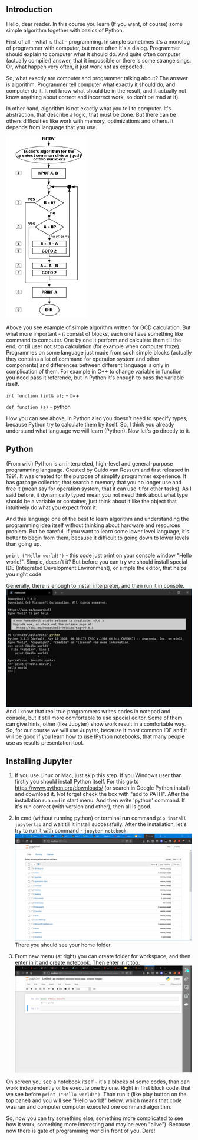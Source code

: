 ## Introduction

Hello, dear reader. In this course you learn (If you want, of course) some simple algorithm together with basics of Python.

First of all - what is that - programming. In simple sometimes it's a monolog of programmer with computer, but more often it's a dialog. Programmer should explain to computer what it should do. And quite often computer (actually compiler) answer, that it impossible or there is some strange sings. Or, what happen very often, it just work not as expected.

So, what exactly are computer and programmer talking about? The answer is algorithm. Programmer tell computer what exactly it should do, and computer do it. It not know what should be in the result, and it actually not know anything about correct and incorrect work, so don't be mad at it).

In other hand, algorithm is not exactly what you tell to computer. It's abstraction, that describe a logic, that must be done. But there can be others difficulties like work with memory, optimizations and others. It depends from language that you use.

![algorithm_example](images/Algorithm_example.png)

Above you see example of simple algorithm written for GCD calculation. But what more important - it consist of blocks, each one have something like command to computer. One by one it perform and calculate them till the end, or till user not stop calculation (for example when computer froze). Programmes on some language just made from such simple blocks (actually they contains a lot of command for operation system and other components) and differences between different language is only in complication of them. For example in C++ to change variable in function you need pass it reference, but in Python it's enough to pass the variable itself.

`int function (int& a);` - c++

`def function (a)` - python

How you can see above, in Python also you doesn't need to specify types, because Python try to calculate them by itself. So, I think you already understand what language we will learn (Python). Now let's go directly to it.

## Python

(From wiki) Python is an interpreted, high-level and general-purpose programming language. Created by Guido van Rossum and first released in 1991. It was created for the purpose of simplify programmer experience. It has garbage collector, that search a memory that you no longer use and free it (mean say for operation system, that it can use it for other tasks). As I said before, it dynamically typed mean you not need think about what type should be a variable or container, just think about it like the object that intuitively do what you expect from it.

And this language one of the best to learn algorithm and understanding the programming idea itself without thinking about hardware and resources problem. But be careful, if you want to learn some lower level language, it's better to begin from them, because it difficult to going down to lower levels than going up.

`print ("Hello world!")` - this code just print on your console window "Hello world!". Simple, doesn't it? But before you can try we should install special IDE (Integrated Development Environment), or simple the editor, that helps you right code.

Generally, there is enough to install interpreter, and then run it in console.
![interpreter](images/interpreter.PNG)
And I know that real true programmers writes codes in notepad and console, but it still more comfortable to use special editor. Some of them can give hints, other (like Jupyter) show work result in a comfortable way. So, for our course we will use Jupyter, because it most common IDE and it will be good if you learn how to use IPython notebooks, that many people use as results presentation tool.

## Installing Jupyter

1. If you use Linux or Mac, just skip this step. If you Windows user than firstly you should install Python itself. For this go to https://www.python.org/downloads/ (or search in Google Python install) and download it. Not forget check the box with "add to PATH". After the installation run `cmd` in start menu. And then write 'python' command. If it's run correct (with version and other), then all is good.

2. In cmd (without running python) or terminal run command  `pip install jupyterlab` and wait till it install successfully. After the installation, let's try to run it with command - `jupyter notebook`.
![jupyter](images/jupyter.PNG)
There you should see your home folder.
3. From new menu (at right) you can create folder for workspace, and then enter in it and create notebook. Then enter in it too.
![notebook](images/notebook.PNG)

On screen you see a notebook itself - it's a blocks of some codes, than can work independently or be execute one by one. Right in first block code, that we see before `print ("Hello world!")`. Than run it (like play button on the top panel) and you will see "Hello world!" below, which means that code was ran and computer computer executed one command algorithm.

So, now you can try something else, something more complicated to see how it work, something more interesting and may be even "alive"). Because now there is gate of programming world in front of you. Dare!